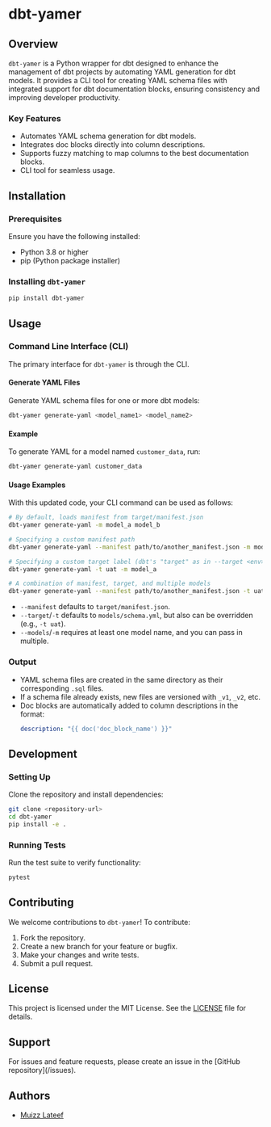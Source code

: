 # dbt-yamer

## Overview
`dbt-yamer` is a Python wrapper for dbt designed to enhance the management of dbt projects by automating YAML generation for dbt models. It provides a CLI tool for creating YAML schema files with integrated support for dbt documentation blocks, ensuring consistency and improving developer productivity.

### Key Features
- Automates YAML schema generation for dbt models.
- Integrates doc blocks directly into column descriptions.
- Supports fuzzy matching to map columns to the best documentation blocks.
- CLI tool for seamless usage.

## Installation

### Prerequisites
Ensure you have the following installed:
- Python 3.8 or higher
- pip (Python package installer)

### Installing `dbt-yamer`
```bash
pip install dbt-yamer
```

## Usage

### Command Line Interface (CLI)
The primary interface for `dbt-yamer` is through the CLI.

#### Generate YAML Files
Generate YAML schema files for one or more dbt models:
```bash
dbt-yamer generate-yaml <model_name1> <model_name2>
```

#### Example
To generate YAML for a model named `customer_data`, run:
```bash
dbt-yamer generate-yaml customer_data
```

#### Usage Examples
With this updated code, your CLI command can be used as follows:

```bash
# By default, loads manifest from target/manifest.json
dbt-yamer generate-yaml -m model_a model_b

# Specifying a custom manifest path
dbt-yamer generate-yaml --manifest path/to/another_manifest.json -m model_a

# Specifying a custom target label (dbt's "target" as in --target <env>)
dbt-yamer generate-yaml -t uat -m model_a

# A combination of manifest, target, and multiple models
dbt-yamer generate-yaml --manifest path/to/another_manifest.json -t uat -m model_a -m model_b
```

- `--manifest` defaults to `target/manifest.json`.
- `--target`/`-t` defaults to `models/schema.yml`, but also can be overridden (e.g., `-t uat`).
- `--models`/`-m` requires at least one model name, and you can pass in multiple.

### Output
- YAML schema files are created in the same directory as their corresponding `.sql` files.
- If a schema file already exists, new files are versioned with `_v1`, `_v2`, etc.
- Doc blocks are automatically added to column descriptions in the format:
  ```yaml
  description: "{{ doc('doc_block_name') }}"
  ```

## Development

### Setting Up
Clone the repository and install dependencies:
```bash
git clone <repository-url>
cd dbt-yamer
pip install -e .
```

### Running Tests
Run the test suite to verify functionality:
```bash
pytest
```

## Contributing
We welcome contributions to `dbt-yamer`! To contribute:

1. Fork the repository.
2. Create a new branch for your feature or bugfix.
3. Make your changes and write tests.
4. Submit a pull request.

## License
This project is licensed under the MIT License. See the [LICENSE](./LICENSE) file for details.

## Support
For issues and feature requests, please create an issue in the [GitHub repository](<repository-url>/issues).


## Authors
- [Muizz Lateef](mailto:lateefmuizz@gmail.com)

